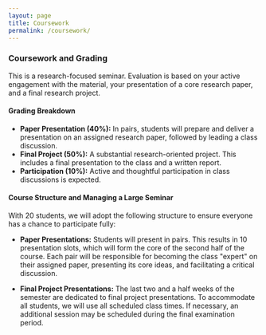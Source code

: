 ```yaml
---
layout: page
title: Coursework
permalink: /coursework/
---
```


### Coursework and Grading

This is a research-focused seminar. 
Evaluation is based on your active engagement with the material, your presentation of a core research paper, and a final research project.

#### Grading Breakdown

  * **Paper Presentation (40%):** In pairs, students will prepare and deliver a presentation on an assigned research paper, followed by leading a class discussion.
  * **Final Project (50%):** A substantial research-oriented project. This includes a final presentation to the class and a written report.
  * **Participation (10%):** Active and thoughtful participation in class discussions is expected.

#### Course Structure and Managing a Large Seminar

With 20 students, we will adopt the following structure to ensure everyone has a chance to participate fully:

  * **Paper Presentations:** Students will present in pairs. This results in 10 presentation slots, which will form the core of the second half of the course. Each pair will be responsible for becoming the class "expert" on their assigned paper, presenting its core ideas, and facilitating a critical discussion.

  * **Final Project Presentations:** The last two and a half weeks of the semester are dedicated to final project presentations. To accommodate all students, we will use all scheduled class times. If necessary, an additional session may be scheduled during the final examination period.
  